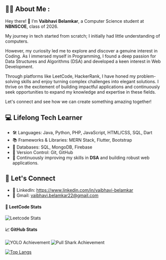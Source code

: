 <div align="center">

  <img src="https://komarev.com/ghpvc/?username=vaibhavibelamkar&style=flat-round&color=red" alt=""/>

</div>

## 🧑‍🎓 About Me  :

Hey there! 👋 
I’m **Vaibhavi Belamkar**, a Computer Science student at **NBNSCOE**, class of 2026.  

My journey in tech started from scratch; I initially had little understanding of computers. 

However, my curiosity led me to explore and discover a genuine interest in Coding. As I immersed myself in Programming, I found a deep passion for Data Structures and Algorithms (DSA) and developed a keen interest in Web Development. 

Through platforms like LeetCode, HackerRank, I have honed my problem-solving skills and enjoy turning complex challenges into elegant solutions. I thrive on the excitement of building impactful applications and continuously seek opportunities to expand my knowledge and expertise in these fields. 

Let's connect and see how we can create something amazing together! 

## 💻 Lifelong Tech Learner 

- 🛠️ Languages: Java, Python, PHP, JavaScript, HTML/CSS, SQL, Dart  
- 📚 Frameworks & Libraries: MERN Stack, Flutter, Bootstrap  
- 💾 Databases: SQL, MongoDB, Firebase  
- 🔧 Version Control: Git, GitHub  
- 🌟 Continuously improving my skills in **DSA** and building robust web applications.  

## 🔗 Let's Connect  
- 💼 LinkedIn: https://www.linkedin.com/in/vaibhavi-belamkar 
- 📧 Gmail: vaibhavi.belamkar22@gmail.com 

#### 🎯 LeetCode Stats  
![Leetcode Stats](https://leetcard.jacoblin.cool/vaibhavi_belamkar?theme=dark)

#### 📈 GitHub Stats  
<div align="left"> <img src="https://img.shields.io/badge/Achievement-YOLO-brightgreen?style=for-the-badge&logo=github&logoColor=white" alt="YOLO Achievement" /> <img src="https://img.shields.io/badge/Achievement-Pull%20Shark-blue?style=for-the-badge&logo=github&logoColor=white" alt="Pull Shark Achievement" /> </div>

[![Top Langs](https://github-readme-stats.vercel.app/api/top-langs/?username=vaibhavibelamkar&layout=compact&theme=tokyonight)](https://github.com/anuraghazra/github-readme-stats)  

